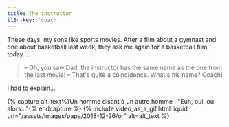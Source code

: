 ```yaml
---
title: The instructor
i18n-key: 'coach'
---
```


These days, my sons like sports movies. After a film about a gymnast and one
about basketball last week, they ask me again for a basketball film today....

<!-- more -->

> – Oh, you saw Dad, the instructor has the same name as the one from the last
> movie! – That's quite a coincidence. What's his name? Coach!

I had to explain…

{% capture alt_text%}Un homme disant à un autre homme : "Euh, oui, ou
alors…"{% endcapture %} {% include video_as_a_gif.html.liquid
url="/assets/images/papa/2018-12-26/or"
alt=alt_text
%}
